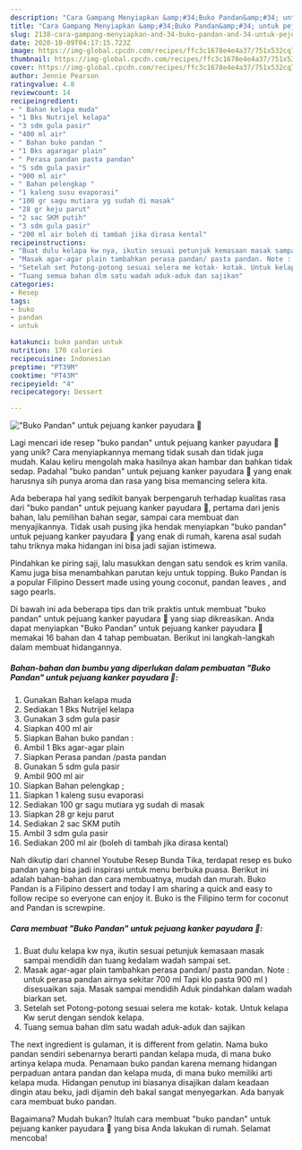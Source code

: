 ```yaml
---
description: "Cara Gampang Menyiapkan &amp;#34;Buko Pandan&amp;#34; untuk pejuang kanker payudara 🤗 Anti Gagal"
title: "Cara Gampang Menyiapkan &amp;#34;Buko Pandan&amp;#34; untuk pejuang kanker payudara 🤗 Anti Gagal"
slug: 2138-cara-gampang-menyiapkan-and-34-buko-pandan-and-34-untuk-pejuang-kanker-payudara-anti-gagal
date: 2020-10-09T04:17:15.723Z
image: https://img-global.cpcdn.com/recipes/ffc3c1678e4e4a37/751x532cq70/buko-pandan-untuk-pejuang-kanker-payudara-🤗-foto-resep-utama.jpg
thumbnail: https://img-global.cpcdn.com/recipes/ffc3c1678e4e4a37/751x532cq70/buko-pandan-untuk-pejuang-kanker-payudara-🤗-foto-resep-utama.jpg
cover: https://img-global.cpcdn.com/recipes/ffc3c1678e4e4a37/751x532cq70/buko-pandan-untuk-pejuang-kanker-payudara-🤗-foto-resep-utama.jpg
author: Jennie Pearson
ratingvalue: 4.8
reviewcount: 14
recipeingredient:
- " Bahan kelapa muda"
- "1 Bks Nutrijel kelapa"
- "3 sdm gula pasir"
- "400 ml air"
- " Bahan buko pandan "
- "1 Bks agaragar plain"
- " Perasa pandan pasta pandan"
- "5 sdm gula pasir"
- "900 ml air"
- " Bahan pelengkap "
- "1 kaleng susu evaporasi"
- "100 gr sagu mutiara yg sudah di masak"
- "28 gr keju parut"
- "2 sac SKM putih"
- "3 sdm gula pasir"
- "200 ml air boleh di tambah jika dirasa kental"
recipeinstructions:
- "Buat dulu kelapa kw nya, ikutin sesuai petunjuk kemasaan masak sampai mendidih dan tuang kedalam wadah sampai set."
- "Masak agar-agar plain tambahkan perasa pandan/ pasta pandan. Note : untuk perasa pandan airnya sekitar 700 ml Tapi klo pasta 900 ml ) disesuaikan saja. Masak sampai mendidih Aduk pindahkan dalam wadah biarkan set."
- "Setelah set Potong-potong sesuai selera me kotak- kotak. Untuk kelapa Kw serut dengan sendok kelapa."
- "Tuang semua bahan dlm satu wadah aduk-aduk dan sajikan"
categories:
- Resep
tags:
- buko
- pandan
- untuk

katakunci: buko pandan untuk 
nutrition: 170 calories
recipecuisine: Indonesian
preptime: "PT39M"
cooktime: "PT43M"
recipeyield: "4"
recipecategory: Dessert

---
```



![&#34;Buko Pandan&#34; untuk pejuang kanker payudara 🤗](https://img-global.cpcdn.com/recipes/ffc3c1678e4e4a37/751x532cq70/buko-pandan-untuk-pejuang-kanker-payudara-🤗-foto-resep-utama.jpg)

Lagi mencari ide resep &#34;buko pandan&#34; untuk pejuang kanker payudara 🤗 yang unik? Cara menyiapkannya memang tidak susah dan tidak juga mudah. Kalau keliru mengolah maka hasilnya akan hambar dan bahkan tidak sedap. Padahal &#34;buko pandan&#34; untuk pejuang kanker payudara 🤗 yang enak harusnya sih punya aroma dan rasa yang bisa memancing selera kita.

Ada beberapa hal yang sedikit banyak berpengaruh terhadap kualitas rasa dari &#34;buko pandan&#34; untuk pejuang kanker payudara 🤗, pertama dari jenis bahan, lalu pemilihan bahan segar, sampai cara membuat dan menyajikannya. Tidak usah pusing jika hendak menyiapkan &#34;buko pandan&#34; untuk pejuang kanker payudara 🤗 yang enak di rumah, karena asal sudah tahu triknya maka hidangan ini bisa jadi sajian istimewa.

Pindahkan ke piring saji, lalu masukkan dengan satu sendok es krim vanila. Kamu juga bisa menambahkan parutan keju untuk topping. Buko Pandan is a popular Filipino Dessert made using young coconut, pandan leaves , and sago pearls.


Di bawah ini ada beberapa tips dan trik praktis untuk membuat &#34;buko pandan&#34; untuk pejuang kanker payudara 🤗 yang siap dikreasikan. Anda dapat menyiapkan &#34;Buko Pandan&#34; untuk pejuang kanker payudara 🤗 memakai 16 bahan dan 4 tahap pembuatan. Berikut ini langkah-langkah dalam membuat hidangannya.

<!--inarticleads1-->

##### Bahan-bahan dan bumbu yang diperlukan dalam pembuatan &#34;Buko Pandan&#34; untuk pejuang kanker payudara 🤗:

1. Gunakan  Bahan kelapa muda
1. Sediakan 1 Bks Nutrijel kelapa
1. Gunakan 3 sdm gula pasir
1. Siapkan 400 ml air
1. Siapkan  Bahan buko pandan :
1. Ambil 1 Bks agar-agar plain
1. Siapkan  Perasa pandan /pasta pandan
1. Gunakan 5 sdm gula pasir
1. Ambil 900 ml air
1. Siapkan  Bahan pelengkap ;
1. Siapkan 1 kaleng susu evaporasi
1. Sediakan 100 gr sagu mutiara yg sudah di masak
1. Siapkan 28 gr keju parut
1. Sediakan 2 sac SKM putih
1. Ambil 3 sdm gula pasir
1. Sediakan 200 ml air (boleh di tambah jika dirasa kental)


Nah dikutip dari channel Youtube Resep Bunda Tika, terdapat resep es buko pandan yang bisa jadi inspirasi untuk menu berbuka puasa. Berikut ini adalah bahan-bahan dan cara membuatnya, mudah dan murah. Buko Pandan is a Filipino dessert and today I am sharing a quick and easy to follow recipe so everyone can enjoy it. Buko is the Filipino term for coconut and Pandan is screwpine. 

<!--inarticleads2-->

##### Cara membuat &#34;Buko Pandan&#34; untuk pejuang kanker payudara 🤗:

1. Buat dulu kelapa kw nya, ikutin sesuai petunjuk kemasaan masak sampai mendidih dan tuang kedalam wadah sampai set.
1. Masak agar-agar plain tambahkan perasa pandan/ pasta pandan. Note : untuk perasa pandan airnya sekitar 700 ml Tapi klo pasta 900 ml ) disesuaikan saja. Masak sampai mendidih Aduk pindahkan dalam wadah biarkan set.
1. Setelah set Potong-potong sesuai selera me kotak- kotak. Untuk kelapa Kw serut dengan sendok kelapa.
1. Tuang semua bahan dlm satu wadah aduk-aduk dan sajikan


The next ingredient is gulaman, it is different from gelatin. Nama buko pandan sendiri sebenarnya berarti pandan kelapa muda, di mana buko artinya kelapa muda. Penamaan buko pandan karena memang hidangan perpaduan antara pandan dan kelapa muda, di mana buko memiliki arti kelapa muda. Hidangan penutup ini biasanya disajikan dalam keadaan dingin atau beku, jadi dijamin deh bakal sangat menyegarkan. Ada banyak cara membuat buko pandan. 

Bagaimana? Mudah bukan? Itulah cara membuat &#34;buko pandan&#34; untuk pejuang kanker payudara 🤗 yang bisa Anda lakukan di rumah. Selamat mencoba!
